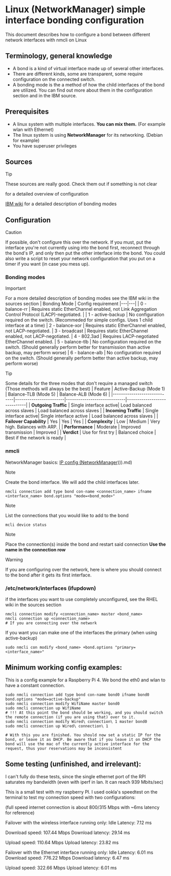 # Linux (NetworkManager) simple interface bonding configuration
This document describes how to configure a bond between different network interfaces with nmcli on Linux


Terminology, general knowledge
---
- A bond is a kind of virtual interface made up of several other interfaces.
- There are different kinds, some are transparent, some require configuration on the connected switch.
- A bonding mode is the a method of how the child interfaces of the bond are utilized. You can find out more about them in the configuration section and in the IBM source.



Prerequisites
---
- A linux system with multiple interfaces. **You can mix them.** (For example wlan with Ethernet)
- The linux system is using **NetworkManager** for its networking. (Debian for example)
- You have superuser privileges


Sources
---

> [!TIP]
> These sources are really good. Check them out if something is not clear

[](https://docs.redhat.com/en/documentation/red_hat_enterprise_linux/8/html/configuring_and_managing_networking/configuring-network-bonding_configuring-and-managing-networking#configuring-network-bonding_configuring-and-managing-networking) for a detailed overview of configuration

[IBM wiki](https://www.ibm.com/docs/en/linux-on-systems?topic=recommendations-bonding-modes) for a detailed description of bonding modes

Configuration
---
> [!CAUTION]
> If possible, don't configure this over the network.
> If you must, put the interface you're not currently using into the bond first, reconnect through the bond's IP, and only then put the other interface into the bond. 
> You could also write a script to reset your network configuration that you put on a timer if you want (in case you mess up).

### Bonding modes
> [!IMPORTANT]
> For a more detailed description of bonding modes see the IBM wiki in the sources section
> | Bonding Mode | Config requirement
> |---|---|
> | 0 - balance-rr | Requires static EtherChannel enabled, not Link Aggregation Control Protocol (LACP)-negotiated. |
> | 1 - active-backup | No configuration required on the switch. (Recommeded for simple configs. Uses 1 child interface at a time)
> | 2 - balance-xor | Requires static EtherChannel enabled, not LACP-negotiated.
> | 3 - broadcast | Requires static EtherChannel enabled, not LACP-negotiated.
> | 4 - 802.3ad | Requires LACP-negotiated EtherChannel enabled.
> | 5 - balance-tlb | No configuration required on the switch. (Should generally perform better for transmission than active backup, may perform worse)
> | 6 - balance-alb | No configuration required on the switch. (Should generally perform better than active backup, may perform worse)

> [!TIP]
> Some details for the three modes that don't require a managed switch (Those methods will always be the best)
>| Feature                     | Active-Backup (Mode 1) | Balance-TLB (Mode 5)        | Balance-ALB (Mode 6)        |
>|-----------------------------|------------------------|-----------------------------|-----------------------------|
>| **Outgoing Traffic**        | Single interface active| Load balanced across slaves | Load balanced across slaves  |
>| **Incoming Traffic**        | Single interface active| Single interface active     | Load balanced across slaves   |
>| **Failover Capability**     | Yes                    | Yes                         | Yes                         |
>| **Complexity**              | Low                    | Medium                      | Very high. Balances with ARP.                      |
>| **Performance**             | Moderate               | Improved transmission       | Improved                       |
>| **Verdict**                 | Use for first try      | Balanced choice             | Best if the network is ready       |


### nmcli

NetworkManager basics: [IP config (NetworkManager)](NetworkManager))).md)
> [!NOTE]  
> Create the bond interface. We will add the child interfaces later.

```
nmcli connection add type bond con-name <connection_name> ifname <interface_name> bond.options "mode=<bond_mode>"
```

> [!NOTE]  
> List the connections that you would like to add to the bond

```
mcli device status
```


> [!NOTE]  
> Place the connection(s) inside the bond and restart said connection
> **Use the name in the connection row**

> [!WARNING]  
> If you are configuring over the network, here is where you should connect to the bond after it gets its first interface.

### /etc/network/interfaces (ifupdown)



if the interfaces you want to use completely unconfigured, see the RHEL wiki in the sources section

```
nmcli connection modify <connection_name> master <bond_name>
nmcli connection up <connection_name>
# If you are connecting over the network 
```

If you want you can make one of the interfaces the primary (when using active-backup)

```
sudo nmcli con modify <bond_name> +bond.options "primary=<interface_name>"
```

Minimum working config examples:
---

This is a config example for a Raspberry Pi 4. We bond the eth0 and wlan to have a constant connection.
```
sudo nmcli connection add type bond con-name bond0 ifname bond0 bond.options "mode=active-backup"
sudo nmcli connection modify WifiName master bond0
sudo nmcli connection up WifiName
# !!! At this point the bond should be working, and you should switch the remote connection (if you are using that) over to it.
sudo nmcli connection modify Wired\ connection\ 1 master bond0
sudo nmcli connection up Wired\ connection\ 1

# With this you are finished. You should now set a static IP for the bond, or leave it as DHCP. Be aware that if you leave it on DHCP the bond will use the mac of the currently active interface for the request, thus your reservations may be inconsistent
```


Some testing (unfinished, and irrelevant):
---
I can't fully do these tests, since the single ethernet port of the RPI saturates my bandwidth (even with iperf in lan. It can reach 939 Mbits/sec)

This is a small test with my raspberry PI. I used ookla's speedtest on the terminal to test my connection speed with two configurations:

(full speed internet connection is about 800/315 Mbps with ~6ms latency for reference)

Failover with the wireless interface running only:
Idle Latency: 7.12 ms

Download speed: 107.44 Mbps
Download latency: 29.14 ms

Upload speed: 110.64 Mbps
Upload latency: 23.82 ms


Failover with the Ethernet interface running only:
Idle Latency: 6.01 ms
Download speed: 776.22 Mbps
Download latency: 6.47 ms

Upload speed: 322.66 Mbps
Upload latency: 6.01 ms 

